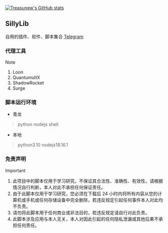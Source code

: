 [![Treasunew's GitHub stats](https://github-readme-stats.vercel.app/api?username=treasunew&show_icons=true&theme=shadow_red)](https://github.com/anuraghazra/github-readme-stats)
## SillyLib
自用的插件、软件、脚本集合  [Telegram](https://t.me/PorterTree)

### 代理工具
> [!NOTE]
> 1. Loon
> 2. QuantumultX
> 3. ShadowRocket
> 4. Surge
### 脚本运行环境
- 青龙
> python nodejs shell
- 本地
> python3.10 nodejs18.16.1
### 免责声明
> [!IMPORTANT]
> 1. 此项目中的脚本仅用于学习研究，不保证其合法性、准确性、有效性，请根据情况自行判断，本人对此不承担任何保证责任。
> 2. 由于此脚本仅用于学习研究，您必须在下载后 24 小时内将所有内容从您的计算机或手机或任何存储设备中完全删除，若违反规定引起任何事件本人对此均不负责。
> 3. 请勿将此脚本用于任何商业或非法目的，若违反规定请自行对此负责。
> 4. 此脚本涉及应用与本人无关，本人对因此引起的任何隐私泄漏或其他后果不承担任何责任。
